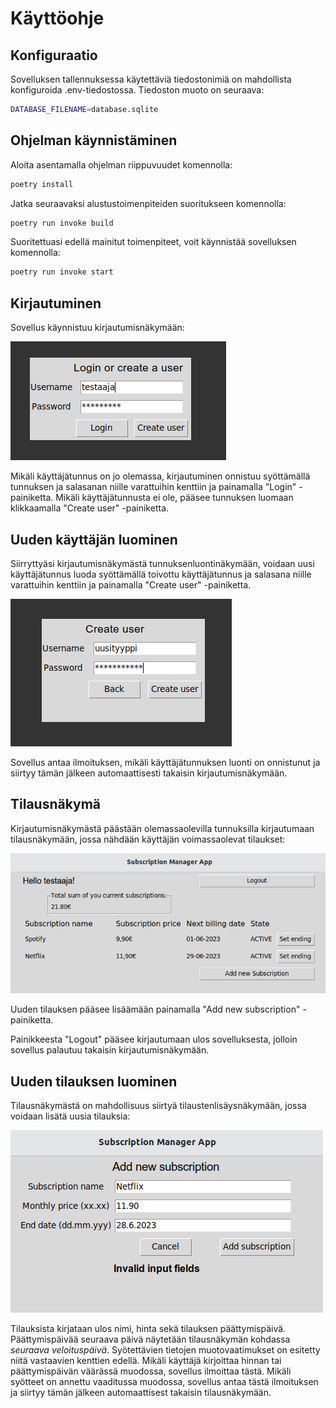 # Käyttöohje

## Konfiguraatio
Sovelluksen tallennuksessa käytettäviä tiedostonimiä on mahdollista konfiguroida .env-tiedostossa. Tiedoston muoto on seuraava:
```bash
DATABASE_FILENAME=database.sqlite
```

## Ohjelman käynnistäminen
Aloita asentamalla ohjelman riippuvuudet komennolla:
```bash
poetry install
```
Jatka seuraavaksi alustustoimenpiteiden suoritukseen komennolla:
```bash
poetry run invoke build
```
Suoritettuasi edellä mainitut toimenpiteet, voit käynnistää sovelluksen komennolla:
```bash
poetry run invoke start
```
## Kirjautuminen
Sovellus käynnistuu kirjautumisnäkymään:

![](./kuvat/kayttoohje_kirjautuminen.png)

Mikäli käyttäjätunnus on jo olemassa, kirjautuminen onnistuu syöttämällä tunnuksen ja salasanan niille varattuihin kenttiin ja painamalla "Login" -painiketta. Mikäli käyttäjätunnusta ei ole, pääsee tunnuksen luomaan klikkaamalla "Create user" -painiketta.
## Uuden käyttäjän luominen
Siirryttyäsi kirjautumisnäkymästä tunnuksenluontinäkymään, voidaan uusi käyttäjätunnus luoda syöttämällä toivottu käyttäjätunnus ja salasana niille varattuihin kenttiin ja painamalla "Create user" -painiketta.

![](./kuvat/kayttoohje_create_user.png)

Sovellus antaa ilmoituksen, mikäli käyttäjätunnuksen luonti on onnistunut ja siirtyy tämän jälkeen automaattisesti takaisin kirjautumisnäkymään. 
## Tilausnäkymä
Kirjautumisnäkymästä päästään olemassaolevilla tunnuksilla kirjautumaan tilausnäkymään, jossa nähdään käyttäjän voimassaolevat tilaukset:

![](./kuvat/application_view.png)

Uuden tilauksen pääsee lisäämään painamalla "Add new subscription" -painiketta.

Painikkeesta "Logout" pääsee kirjautumaan ulos sovelluksesta, jolloin sovellus palautuu takaisin kirjautumisnäkymään.
## Uuden tilauksen luominen
Tilausnäkymästä on mahdollisuus siirtyä tilaustenlisäysnäkymään, jossa voidaan lisätä uusia tilauksia:

![](./kuvat/add_subscription.png)


Tilauksista kirjataan ulos nimi, hinta sekä tilauksen päättymispäivä. Päättymispäivää seuraava päivä näytetään tilausnäkymän kohdassa *seuraava veloituspäivä*. Syötettävien tietojen muotovaatimukset on esitetty niitä vastaavien kenttien edellä. Mikäli käyttäjä kirjoittaa hinnan tai päättymispäivän väärässä muodossa, sovellus ilmoittaa tästä. Mikäli syötteet on annettu vaaditussa muodossa, sovellus antaa tästä ilmoituksen ja siirtyy tämän jälkeen automaattisest takaisin tilausnäkymään.
